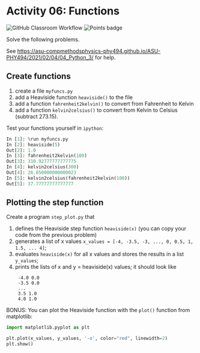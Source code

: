 # Activity 06: Functions
![GitHub Classroom Workflow](../../workflows/GitHub%20Classroom%20Workflow/badge.svg?branch=main) ![Points badge](../../blob/badges/.github/badges/points.svg)


Solve the following problems.

See https://asu-compmethodsphysics-phy494.github.io/ASU-PHY494/2021/02/04/04_Python_3/ for help.

## Create functions

1. create a file `myfuncs.py`
2. add a Heaviside function `heaviside()` to the file 
3. add a function `fahrenheit2kelvin()` to convert from Fahrenheit to
   Kelvin
4. add a function `kelvin2celsius()` to convert from Kelvin to Celsius
   (subtract 273.15).

Test your functions yourself in `ipython`:
```python
In [1]: %run myfuncs.py
In [2]: heaviside(5)
Out[2]: 1.0
In [3]: fahrenheit2kelvin(100)
Out[3]: 310.92777777777775
In [4]: kelvin2celsius(300)
Out[4]: 26.850000000000023
In [5]: kelvin2celsius(fahrenheit2kelvin(100))
Out[5]: 37.77777777777777
```

## Plotting the step function

Create a program `step_plot.py` that

1. defines the Heaviside step function `heaviside(x)` (you can copy your code from the previous problem)
2. generates a list of x values
   `x_values = [-4, -3.5, -3, ..., 0, 0.5, 1, 1.5, ... 4]`;
3. evaluates `heaviside(x)` for all x values and stores the results
   in a list `y_values`;
4. prints the lists of x and y = heaviside(x) values; it should look
   like
   ~~~
	-4.0 0.0
	-3.5 0.0
    ...
    3.5 1.0
	4.0 1.0 
   ~~~


BONUS: You can plot the Heaviside function with the `plot()` function from matplotlib:
```python
import matplotlib.pyplot as plt

plt.plot(x_values, y_values, '-o', color="red", linewidth=2)
plt.show()
```


